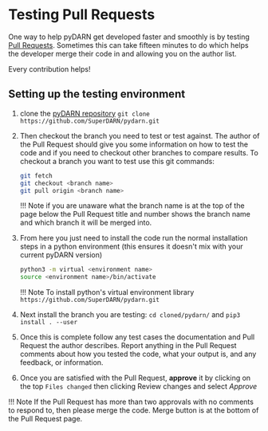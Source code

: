# Testing Pull Requests 

One way to help pyDARN get developed faster and smoothly is by testing [Pull Requests](https://github.com/SuperDARN/pydarn/pulls). 
Sometimes this can take fifteen minutes to do which helps the developer merge their code in 
and allowing you on the author list. 

Every contribution helps! 

## Setting up the testing environment

1. clone the [pyDARN repository](https://github.com/SuperDARN/pydarn.git)
  `git clone https://github.com/SuperDARN/pydarn.git`
2. Then checkout the branch you need to test or test against. The author of the Pull Request should give you some information on how to test the code and if you need to checkout other branches to compare results. To checkout a branch you want to test use this git commands:
    ```bash
    git fetch 
    git checkout <branch name>
    git pull origin <branch name>
    ```

    !!! Note 
        if you are unaware what the branch name is at the top of the page below the Pull Request title and number shows the branch name and which branch it will be merged into. 

3. From here you just need to install the code run the normal installation steps in a python environment (this ensures it doesn't mix with your current pyDARN version)
    ```bash
    python3 -m virtual <environment name>
    source <environment name>/bin/activate
    ```
    
    !!! Note
        To install python's virtual environment library `https://github.com/SuperDARN/pydarn.git`

4. Next install the branch you are testing: `cd cloned/pydarn/` and `pip3 install . --user`
5. Once this is complete follow any test cases the documentation and Pull Request the author describes. 
Report anything in the Pull Request comments about how you tested the code, what your output is, and any feedback, or information.
6. Once you are satisfied with the Pull Request, **approve** it by clicking on the top `Files changed` then clicking Review changes and select *Approve*

!!! Note
    If the Pull Request has more than two approvals with no comments to respond to, then please merge the code. Merge button is at the bottom of the Pull Request page. 
